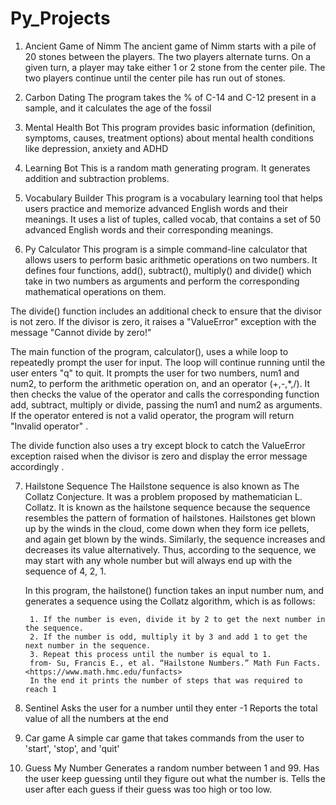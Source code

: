 # Py_Projects
1. Ancient Game of Nimm
     The ancient game of Nimm starts with a pile of 20 stones between the players.
     The two players alternate turns.
     On a given turn, a player may take either 1 or 2 stone from the center pile.
     The two players continue until the center pile has run out of stones.
   
2. Carbon Dating
   The program takes the % of C-14 and C-12 present in a sample, and it calculates the age of the fossil
  
3. Mental Health Bot
     This program provides basic information (definition, symptoms, causes, treatment options)
      about mental health conditions like depression, anxiety and ADHD
4. Learning Bot
       This is a random math generating program. It generates addition and subtraction problems.
5. Vocabulary Builder
    This program is a vocabulary learning tool that helps users practice and memorize advanced English words and their meanings.
    It uses a list of tuples, called vocab, that contains a set of 50 advanced English words and their corresponding meanings.
6. Py Calculator
    This program is a simple command-line calculator that allows users to perform basic arithmetic operations on two numbers.
It defines four functions, add(), subtract(), multiply() and divide() which take in two numbers as arguments and
perform the corresponding mathematical operations on them.

The divide() function includes an additional check to ensure that the divisor is not zero.
If the divisor is zero, it raises a "ValueError" exception with the message "Cannot divide by zero!"

The main function of the program, calculator(), uses a while loop to repeatedly prompt the user for input.
The loop will continue running until the user enters "q" to quit. It prompts the user for two numbers, num1 and num2,
to perform the arithmetic operation on, and an operator (+,-,*,/).
It then checks the value of the operator and calls the corresponding function
add, subtract, multiply or divide, passing the num1 and num2 as arguments.
If the operator entered is not a valid operator, the program will return "Invalid operator" .

The divide function also uses a try except block to catch the ValueError exception raised when the divisor is zero
and display the error message accordingly .

7. Hailstone Sequence
    The Hailstone sequence is also known as The Collatz Conjecture. It was a problem proposed by mathematician L. Collatz.
    It is known as the hailstone sequence because the sequence resembles the pattern of formation of hailstones.
    Hailstones get blown up by the winds in the cloud, come down when they form ice pellets, and again get blown by the winds.
    Similarly, the sequence increases and decreases its value alternatively. Thus, according to the sequence, we may start with any whole number but will always end up with the sequence of 4, 2, 1.

    In this program, the hailstone() function takes an input number num,
    and generates a sequence using the Collatz algorithm, which is as follows:

        1. If the number is even, divide it by 2 to get the next number in the sequence.
        2. If the number is odd, multiply it by 3 and add 1 to get the next number in the sequence.
        3. Repeat this process until the number is equal to 1.
        from- Su, Francis E., et al. “Hailstone Numbers.” Math Fun Facts. <https://www.math.hmc.edu/funfacts>
        In the end it prints the number of steps that was required to reach 1
8. Sentinel
      Asks the user for a number until they enter -1
      Reports the total value of all the numbers at the end
9. Car game
    A simple car game that takes commands from the user to 'start', 'stop', and 'quit'
11. Guess My Number
    Generates a random number between 1 and 99.
    Has the user keep guessing until they figure out
    what the number is. Tells the user after each guess
    if their guess was too high or too low.
